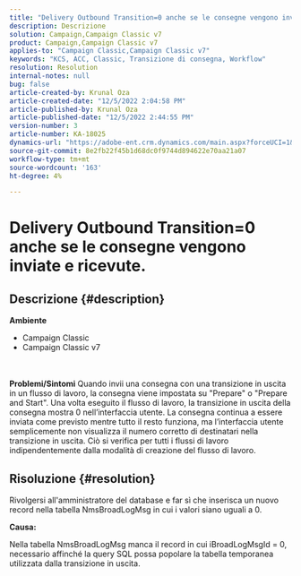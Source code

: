 ```yaml
---
title: "Delivery Outbound Transition=0 anche se le consegne vengono inviate e ricevute."
description: Descrizione
solution: Campaign,Campaign Classic v7
product: Campaign,Campaign Classic v7
applies-to: "Campaign Classic,Campaign Classic v7"
keywords: "KCS, ACC, Classic, Transizione di consegna, Workflow"
resolution: Resolution
internal-notes: null
bug: false
article-created-by: Krunal Oza
article-created-date: "12/5/2022 2:04:58 PM"
article-published-by: Krunal Oza
article-published-date: "12/5/2022 2:44:55 PM"
version-number: 3
article-number: KA-18025
dynamics-url: "https://adobe-ent.crm.dynamics.com/main.aspx?forceUCI=1&pagetype=entityrecord&etn=knowledgearticle&id=adaee7c7-a574-ed11-81aa-6045bd006c82"
source-git-commit: 8e2fb22f45b1d68dc0f9744d894622e70aa21a07
workflow-type: tm+mt
source-wordcount: '163'
ht-degree: 4%

---
```


# Delivery Outbound Transition=0 anche se le consegne vengono inviate e ricevute.

## Descrizione {#description}

<b>Ambiente</b>
- Campaign Classic
- Campaign Classic v7

<br> <br><b>Problemi/Sintomi</b>
Quando invii una consegna con una transizione in uscita in un flusso di lavoro, la consegna viene impostata su &quot;Prepare&quot; o &quot;Prepare and Start&quot;. Una volta eseguito il flusso di lavoro, la transizione in uscita della consegna mostra 0 nell’interfaccia utente. La consegna continua a essere inviata come previsto mentre tutto il resto funziona, ma l’interfaccia utente semplicemente non visualizza il numero corretto di destinatari nella transizione in uscita. Ciò si verifica per tutti i flussi di lavoro indipendentemente dalla modalità di creazione del flusso di lavoro.




## Risoluzione {#resolution}


Rivolgersi all&#39;amministratore del database e far sì che inserisca un nuovo record nella tabella NmsBroadLogMsg in cui i valori siano uguali a 0.



<b>Causa:</b>

Nella tabella NmsBroadLogMsg manca il record in cui iBroadLogMsgId = 0, necessario affinché la query SQL possa popolare la tabella temporanea utilizzata dalla transizione in uscita.
